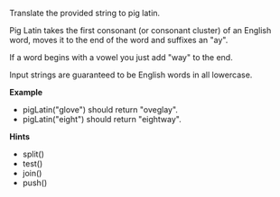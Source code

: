 Translate the provided string to pig latin.

Pig Latin takes the first consonant (or consonant cluster) of an English word, moves it to the end of the word and suffixes an "ay".

If a word begins with a vowel you just add "way" to the end.

Input strings are guaranteed to be English words in all lowercase.

**Example**
-   pigLatin("glove") should return "oveglay".
-   pigLatin("eight") should return "eightway".

**Hints**
-   split()
-   test()
-   join()
-   push()